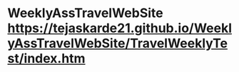 # WeeklyAssTravelWebSite  https://tejaskarde21.github.io/WeeklyAssTravelWebSite/TravelWeeklyTest/index.htm
